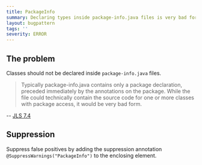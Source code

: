 ```yaml
---
title: PackageInfo
summary: Declaring types inside package-info.java files is very bad form
layout: bugpattern
tags: ''
severity: ERROR
---
```


<!--
*** AUTO-GENERATED, DO NOT MODIFY ***
To make changes, edit the @BugPattern annotation or the explanation in docs/bugpattern.
-->

## The problem
Classes should not be declared inside `package-info.java` files.

> Typically package-info.java contains only a package declaration, preceded
> immediately by the annotations on the package. While the file could
> technically contain the source code for one or more classes with package
> access, it would be very bad form.

-- [JLS 7.4]

[JLS 7.4]: https://docs.oracle.com/javase/specs/jls/se8/html/jls-7.html#jls-7.4

## Suppression
Suppress false positives by adding the suppression annotation `@SuppressWarnings("PackageInfo")` to the enclosing element.

